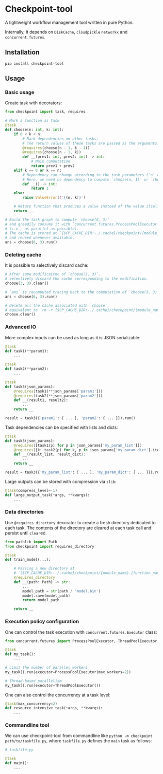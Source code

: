 # Checkpoint-tool

A lightweight workflow management tool written in pure Python.

Internally, it depends on `DiskCache`, `cloudpickle` `networkx` and `concurrent.futures`.


## Installation

```
pip install checkpoint-tool
```

## Usage

### Basic usage

Create task with decorators:
```python
from checkpoint import task, requires

# Mark a function as task
@task
def choose(n: int, k: int):
    if 0 < k < n:
        # Mark dependencies on other tasks;
        # The return values of these tasks are passed as the arguments.
        @requires(choose(n - 1, k - 1))
        @requires(choose(n - 1, k)) 
        def __(prev1: int, prev2: int) -> int:
            # Main computation
            return prev1 + prev2
    elif k == 0 or k == n:
        # Dependency can change according to the task parameters (`n` and `k`).
        # Here, we need no dependency to compute `choose(n, 1)` or `choose(n, n)`.
        def __() -> int:
            return 1
    else:
        raise ValueError(f'{(n, k)}')

    # Return function that produces a value instead of the value itself.
    return __

# Build the task graph to compute `choose(6, 3)`
# and greedily consume it with `concurrent.futures.ProcessPoolExecutor`
# (i.e., as parallel as possible).
# The cache is stored at `{$CP_CACHE_DIR:-./.cache}/checkpoint/{module_name}.{function_name}/...`
# and reused whenever available.
ans = choose(6, 3).run()
```

### Deleting cache

It is possible to selectively discard cache: 
```python
# After some modificaiton of `choose(3, 3)`,
# selectively discard the cache corresponding to the modification.
choose(3, 3).clear()

# `ans` is recomputed tracing back to the computation of `choose(3, 3)`.
ans = choose(6, 3).run()

# Delete all the cache associated with `choose`,
# equivalent to `rm -r {$CP_CACHE_DIR:-./.cache}/checkpoint/{module_name}.choose`.
choose.clear()            
```

### Advanced IO

More complex inputs can be used as long as it is JSON serializable:
```python
@task
def task1(**param1):
    ...

@task
def task2(**param2):
    ...

@task
def task3(json_params):
    @requires(task1(**json_params['param1']))
    @requires(task2(**json_params['param2']))
    def __(result1, result2):
        ...
    return __

result = task3({'param1': { ... }, 'param2': { ... }}).run()
```

Task dependencies can be specified with lists and dicts:
```python
@task
def task3(json_params):
    @requires([task1(p) for p in json_params['my_param_list']])
    @requires({k: task2(p) for k, p in json_params['my_param_dict'].items()})
    def __(result_list, result_dict):
        ...
    return __

result = task3({'my_param_list': [ ... ], 'my_param_dict': { ... }}).run()
```

Large outputs can be stored with compression via `zlib`:
```python
@task(compress_level=-1)
def large_output_task(*args, **kwargs):
    ...
```

### Data directories

Use `@requires_directory` decorator to create a fresh directory dedicated to each task. The contents of the directory are cleared at each task call and persist until `clear`ed.
```python
from pathlib import Path
from checkpoint import requires_directory

@task
def train_model(...):

    # Passing a new directory at
    # `{$CP_CACHE_DIR:-./.cache}/checkpoint/{module_name}.{function_name}/data/{cryptic_task_id}`
    @requires_directory
    def __(path: Path) -> str:
        ...
        model_path = str(path / 'model.bin')
        model.save(model_path)
        return model_path

    return __
```

### Execution policy configuration

One can control the task execution with `concurrent.futures.Executor` class:
```python
from concurrent.futures import ProcessPoolExecutor, ThreadPoolExecutor

@task
def my_task():
    ...

# Limit the number of parallel workers
my_task().run(executor=ProcessPoolExecutor(max_workers=2))

# Thread-based parallelism
my_task().run(executor=ThreadPoolExecutor())
```

One can also control the concurrency at a task level:
```python
@task(max_concurrency=2)
def resource_intensive_task(*args, **kwargs):
    ...
```

### Commandline tool
We can use checkpoint-tool from commandline like `python -m checkpoint path/to/taskfile.py`, where `taskfile.py` defines the `main` task as follows:
```python
# taskfile.py

@task
def main():
    ...
```
